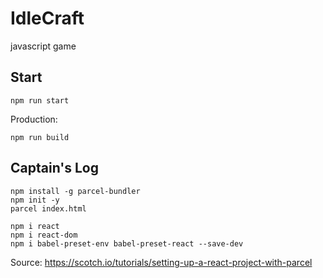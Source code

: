 # IdleCraft

javascript game

## Start

`npm run start`

Production:

`npm run build`

## Captain's Log

```
npm install -g parcel-bundler
npm init -y
parcel index.html
```

```
npm i react
npm i react-dom
npm i babel-preset-env babel-preset-react --save-dev
```

Source: https://scotch.io/tutorials/setting-up-a-react-project-with-parcel